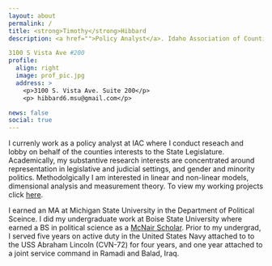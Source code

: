 ```yaml
---
layout: about
permalink: /
title: <strong>Timothy</strong>Hibbard
description: <a href="">Policy Analyst</a>. Idaho Association of Counties (IAC) </a>. State of Idaho

3100 S Vista Ave #200
profile:
  align: right
  image: prof_pic.jpg
  address: >
    <p>3100 S. Vista Ave. Suite 200</p>
    <p> hibbard6.msu@gmail.com</p>

news: false
social: true
---
```


I currenly work as a policy analyst at IAC where I conduct reseach and lobby on behalf of the counties interests to the State Legislature. Academically, my substantive research interests are concentrated around representation in legislative and judicial settings, and gender and minority politics. Methodolgically I am interested in linear and non-linear models, dimensional analysis and measurement theory. To view my working projects click [here](/projects/).

I earned an MA at Michigan State University in the Department of Political Sceince. I did my undergraduate work at Boise State University where earned a BS in political science as a [McNair Scholar](https://mcnairscholars.com/about/). Prior to my undergrad, I served five years on active duty in the United States Navy attached to to the USS Abraham Lincoln (CVN-72) for four years, and one year attached to a joint service command in Ramadi and Balad, Iraq.
